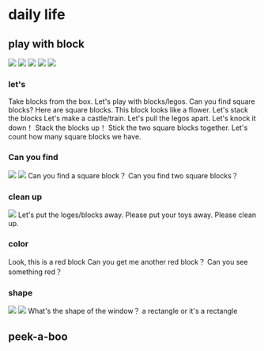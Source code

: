 # daily life

## play with block
![](https://i.imgur.com/44HFoJ3.jpg)
![](https://i.imgur.com/WLjgdU0.jpg)
![](https://i.imgur.com/UkcguiG.jpg)
![](https://i.imgur.com/Vs7OAmJ.jpg)
![](https://i.imgur.com/SCaJexd.jpg)
### let's
Take blocks from the box.
Let's play with blocks/legos.
Can you find square blocks?
Here are square blocks.
This block looks like a flower.
Let's stack the blocks
Let's make a castle/train.
Let's pull the legos apart.
Let's knock it down！
Stack the blocks up！
Stick the two square blocks together. 
Let's count how many square blocks we have.

### Can you find
![](https://i.imgur.com/2KGI4kM.jpg)
![](https://i.imgur.com/B9xBOgL.jpg)
Can you find a square block？
Can you find two square blocks？

### clean up
![](https://i.imgur.com/FW4RXpc.jpg)
Let's put the loges/blocks away.
Please put your toys away.
Please clean up.

### color
Look, this is a red block
Can you get me another red block？
Can you see something red？

### shape
![](https://i.imgur.com/P1lFyNH.jpg)
![](https://i.imgur.com/2ukCCUu.jpg)
What's the shape of the window？
a rectangle or it's a rectangle 

## peek-a-boo



